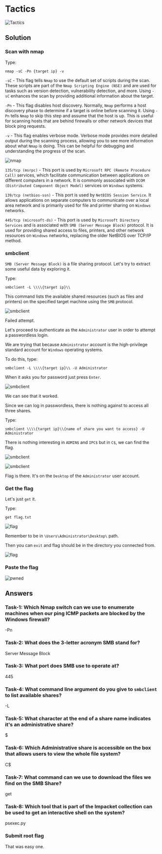 # Tactics      

![Tactics](./Screenshots/tacticslogo.png)

## Solution

### Scan with nmap

Type:

```
nmap -sC -Pn {target ip} -v
```

`-sC` - This flag tells `Nmap` to use the default set of scripts during the scan. These scripts are part of the `Nmap Scripting Engine (NSE)` and are used for tasks such as version detection, vulnerability detection, and more. Using `-sC` enhances the scan by providing additional information about the target.

`-Pn` - This flag disables host discovery. Normally, `Nmap` performs a host discovery phase to determine if a target is online before scanning it. Using `-Pn` tells `Nmap` to skip this step and assume that the host is up. This is useful for scanning hosts that are behind firewalls or other network devices that block ping requests.

`-v` - This flag enables verbose mode. Verbose mode provides more detailed output during the scanning process, allowing you to see more information about what `Nmap` is doing. This can be helpful for debugging and understanding the progress of the scan.

![nmap](./Screenshots/tacticsnmap.png)

`135/tcp (msrpc)` - This port is used by `Microsoft RPC (Remote Procedure Call)` services, which facilitate communication between applications on different computers in a network. It is commonly associated with `DCOM (Distributed Component Object Model)` services on `Windows` systems.

`139/tcp (netbios-ssn)` - This port is used by `NetBIOS Session Service`. It allows applications on separate computers to communicate over a local area network and is primarily used for file and printer sharing on `Windows` networks.

`445/tcp (microsoft-ds)` - This port is used by `Microsoft Directory Services` and is associated with `SMB (Server Message Block)` protocol. It is used for providing shared access to files, printers, and other network resources on `Windows` networks, replacing the older NetBIOS over TCP/IP method.

### smbclient 

`SMB (Server Message Block)` is a file sharing protocol. Let's try to extract some useful data by exploring it. 

Type:

```
smbclient -L \\\\{target ip}\\
```
This command lists the available shared resources (such as files and printers) on the specified target machine using the `SMB` protocol.

![smbclient](./Screenshots/tacticssmb.png)

Failed attempt.

Let's proceed to authenticate as the `Administrator` user in order to attempt a passwordless login. 

We are trying that because `Administrator` account is the high-privilege standard account for `Windows` operating systems.

To do this, type:

```
smbclient -L \\\\{target ip}\\ -U Administrator
```

When it asks you for password just press `Enter`.

![smbclient](./Screenshots/tacticssmb2.png)

We can see that it worked. 

Since we can log in passwordless, there is nothing against to access all three shares.

Type:

```
smbclient \\\\{target ip}\\{name of share you want to access} -U Administrator
```

There is nothing interesting in `ADMIN$` and `IPC$` but in `C$`, we can find the flag.

![smbclient](./Screenshots/tacticssmb3.png)

![smbclient](./Screenshots/tacticssmb4.png)

Flag is there. It's on the `Desktop` of the `Administrator` user account.

### Get the flag

Let's just `get` it.

Type:

```
get flag.txt
```

![flag](./Screenshots/tacticsflag.png)

Remember to be in `\Users\Administrator\Desktop\` path.

Then you can `exit` and flag should be in the directory you connected from.

![flag](./Screenshots/tacticsflag2.png)

### Paste the flag

![pwned](./Screenshots/tacticspwned.png)

## Answers

### Task-1: Which Nmap switch can we use to enumerate machines when our ping ICMP packets are blocked by the Windows firewall?

-Pn

### Task-2: What does the 3-letter acronym SMB stand for?

Server Message Block

### Task-3: What port does SMB use to operate at?

445

### Task-4: What command line argument do you give to `smbclient` to list available shares?

-L

### Task-5: What character at the end of a share name indicates it's an administrative share?

$

### Task-6: Which Administrative share is accessible on the box that allows users to view the whole file system?

C$

### Task-7: What command can we use to download the files we find on the SMB Share?

get

### Task-8: Which tool that is part of the Impacket collection can be used to get an interactive shell on the system?

psexec.py

### Submit root flag

That was easy one.